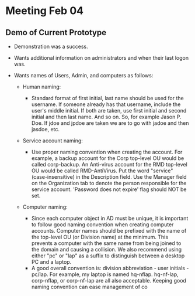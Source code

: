 # Meeting Feb 04 #

## Demo of Current Prototype ##
- Demonstration was a success.
- Wants additional information on administrators and when their last logon was.
- Wants names of Users, Admin, and computers as follows:

  - Human naming:
    - Standard format of first initial, last name should be used for the username.  If someone already has that username, include the user's middle initial.  If both are taken, use first initial and second initial and then last name.  And so on.  So, for example Jason P. Doe.  If jdoe and jpdoe are taken we are to go with jadoe and then jasdoe, etc.


  - Service account naming:
    - Use proper naming convention when creating the account. For example, a backup account for the Corp top-level OU would be called corp-backup. An Anti-virus account for the RMD top-level OU would be called RMD-AntiVirus.  Put the word "service" (case-insensitive) in the Description field.  Use the Manager field on the Organization tab to denote the person responsible for the service account.   'Password does not expire' flag should NOT be set.


  - Computer naming:
    - Since each computer object in AD must be unique, it is important to follow good naming convention when creating computer accounts. Computer names should be prefixed with the name of the top-level OU (or Division name) at the minimum. This prevents a computer with the same name from being joined to the domain and causing a collision. We also recommend using either "pc" or "lap" as a suffix to distinguish between a desktop PC and a laptop. 
    - A good overall convention is:  division abbreviation - user initials - pc/lap. For example, my laptop is named hq-nflap. hq-nf-lap, corp-nflap, or corp-nf-lap are all also acceptable. Keeping good naming convention can ease management of co


